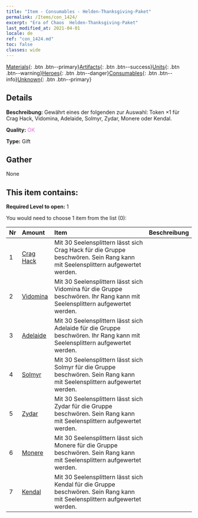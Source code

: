 ```yaml
---
title: "Item - Consumables - Helden-Thanksgiving-Paket"
permalink: /Items/con_1424/
excerpt: "Era of Chaos  Helden-Thanksgiving-Paket"
last_modified_at: 2021-04-01
locale: de
ref: "con_1424.md"
toc: false
classes: wide
---
```

 [Materials](/de/Items/){: .btn .btn--primary}[Artifacts](/de/Items/Artifacts/){: .btn .btn--success}[Units](/de/Items/Units/){: .btn .btn--warning}[Heroes](/de/Items/Heroes/){: .btn .btn--danger}[Consumables](/de/Items/Consumables/){: .btn .btn--info}[Unknown](/de/Items/Unknown/){: .btn .btn--primary}

## Details
 **Beschreibung:** Gewährt eines der folgenden zur Auswahl: Token ×1 für Crag Hack, Vidomina, Adelaide, Solmyr, Zydar, Monere oder Kendal.

 **Quality:** <span style="color: #DA70D6">OK</span>

 **Type:** Gift

## Gather

  None

## This item contains:

 **Required Level to open:** 1

 You would need to choose 1 item from the list (0):

  | Nr | Amount |     Item    | Beschreibung |
  |:---|:-------|:------------|:-----------:|
  | 1 | [Crag Hack](/de/Items/her_375/) | Mit 30 Seelensplittern lässt sich Crag Hack für die Gruppe beschwören. Sein Rang kann mit Seelensplittern aufgewertet werden. | 
  | 2 | [Vidomina](/de/Items/her_372/) | Mit 30 Seelensplittern lässt sich Vidomina für die Gruppe beschwören. Ihr Rang kann mit Seelensplittern aufgewertet werden. | 
  | 3 | [Adelaide](/de/Items/her_359/) | Mit 30 Seelensplittern lässt sich Adelaide für die Gruppe beschwören. Ihr Rang kann mit Seelensplittern aufgewertet werden. | 
  | 4 | [Solmyr](/de/Items/her_386/) | Mit 30 Seelensplittern lässt sich Solmyr für die Gruppe beschwören. Sein Rang kann mit Seelensplittern aufgewertet werden. | 
  | 5 | [Zydar](/de/Items/her_385/) | Mit 30 Seelensplittern lässt sich Zydar für die Gruppe beschwören. Sein Rang kann mit Seelensplittern aufgewertet werden. | 
  | 6 | [Monere](/de/Items/her_379/) | Mit 30 Seelensplittern lässt sich Monere für die Gruppe beschwören. Sein Rang kann mit Seelensplittern aufgewertet werden. | 
  | 7 | [Kendal](/de/Items/her_363/) | Mit 30 Seelensplittern lässt sich Kendal für die Gruppe beschwören. Sein Rang kann mit Seelensplittern aufgewertet werden. | 
